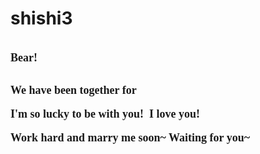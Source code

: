 # shishi3
<html xmlns="http://www.w3.org/1999/xhtml">
<head runat="server">
    <title></title>      
    <style type="text/css">
        .newStyle1 {
            font-family: Algerian;
        }
        .auto-style1 {
            font-family: "Bell MT";
            font-weight: bold;
            font-size: large;
        }
        </style>
</head>
    <meta http-equiv="Content-Type" content="text/html; charset=utf-8" />
    <title>倒计时</title>
    <link rel="stylesheet" href="style.css" />

<body>
     <form id="form2" runat="server">
            <br class="auto-style1" />
            <span class="auto-style1">Bear!</span><br class="auto-style1" />
            <br class="auto-style1" />
             </span>
        <div>
            <asp:Label ID="Label1" runat="server" Text="Label" CssClass="auto-style1"></asp:Label>
        </div>
    </form>
    <div class="time"><span class="auto-style1">We have been together for </span><br class="auto-style1" /><span id="LeftTime"></span></div>
    <script>
    function FreshTime() {
        var endtime = new Date("2019/6/1"); //结束时间
        var nowtime = new Date(); //当前时间
        var lefttime = parseInt((nowtime.getTime() - endtime.getTime()) / 1000);
        d = parseInt(lefttime / 3600 / 24);
        h = parseInt((lefttime / 3600) % 24);
        m = parseInt((lefttime / 60) % 60);
        s = parseInt(lefttime % 60);
        document.getElementById("LeftTime").innerHTML = d + "<span class="auto-style1">&nbsp;days!</span><br class="auto-style1" />";
    }
    FreshTime()
    var sh;
    sh = setInterval(FreshTime, 1000);
    </script>
            <br class="auto-style1" />
            <span class="auto-style1">I&#39;m so lucky to be with you!&nbsp; I love you!</span><br class="auto-style1" />
            <br class="auto-style1" />
            <span class="auto-style1">Work hard and marry me soon~ Waiting for you~</span><br class="auto-style1" />
            <br class="auto-style1" />


</body>
</html>
